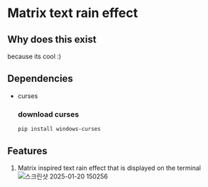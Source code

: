 # Matrix text rain effect
## Why does this exist
  because its cool :)
## Dependencies
- curses
  ### download curses
  ```pip install windows-curses```
## Features
1. Matrix inspired text rain effect that is displayed on the terminal
   ![스크린샷 2025-01-20 150256](https://github.com/user-attachments/assets/70ee29b3-d3d8-4625-8bae-c0225b26d7da)
